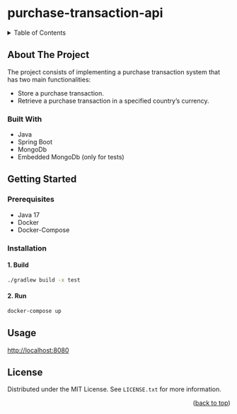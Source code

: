 <a name="readme-top"></a>

# purchase-transaction-api

<!--suppress HtmlUnknownAnchorTarget, HtmlDeprecatedAttribute -->
<details>
  <summary>Table of Contents</summary>
  <ol>
    <li>
      <a href="#about-the-project">About The Project</a>
      <ul>
        <li><a href="#built-with">Built With</a></li>
      </ul>
    </li>
    <li>
      <a href="#getting-started">Getting Started</a>
      <ul>
        <li><a href="#prerequisites">Prerequisites</a></li>
        <li><a href="#installation">Installation</a></li>
      </ul>
    </li>
    <li><a href="#usage">Usage</a></li>
    <li><a href="#license">License</a></li>
  </ol>
</details>

## About The Project

The project consists of implementing a purchase transaction system that has two main functionalities:

* Store a purchase transaction.
* Retrieve a purchase transaction in a specified country’s currency.

### Built With

* Java
* Spring Boot
* MongoDb
* Embedded MongoDb (only for tests)

## Getting Started

### Prerequisites

* Java 17
* Docker
* Docker-Compose

### Installation

#### 1. Build

  ```sh
  ./gradlew build -x test
  ```
  
#### 2. Run
  ```sh
  docker-compose up
  ```

## Usage

  [http://localhost:8080](http://localhost:8080/)

## License

Distributed under the MIT License. See `LICENSE.txt` for more information.

<p align="right">(<a href="#readme-top">back to top</a>)</p>

